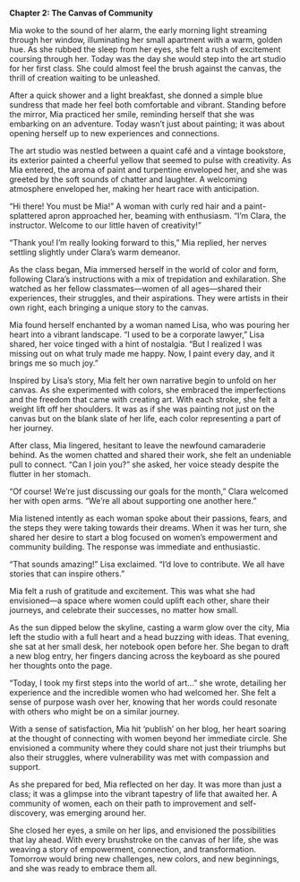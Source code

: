 **Chapter 2: The Canvas of Community**

Mia woke to the sound of her alarm, the early morning light streaming through her window, illuminating her small apartment with a warm, golden hue. As she rubbed the sleep from her eyes, she felt a rush of excitement coursing through her. Today was the day she would step into the art studio for her first class. She could almost feel the brush against the canvas, the thrill of creation waiting to be unleashed.

After a quick shower and a light breakfast, she donned a simple blue sundress that made her feel both comfortable and vibrant. Standing before the mirror, Mia practiced her smile, reminding herself that she was embarking on an adventure. Today wasn’t just about painting; it was about opening herself up to new experiences and connections.

The art studio was nestled between a quaint café and a vintage bookstore, its exterior painted a cheerful yellow that seemed to pulse with creativity. As Mia entered, the aroma of paint and turpentine enveloped her, and she was greeted by the soft sounds of chatter and laughter. A welcoming atmosphere enveloped her, making her heart race with anticipation.

“Hi there! You must be Mia!” A woman with curly red hair and a paint-splattered apron approached her, beaming with enthusiasm. “I’m Clara, the instructor. Welcome to our little haven of creativity!”

“Thank you! I’m really looking forward to this,” Mia replied, her nerves settling slightly under Clara’s warm demeanor.

As the class began, Mia immersed herself in the world of color and form, following Clara’s instructions with a mix of trepidation and exhilaration. She watched as her fellow classmates—women of all ages—shared their experiences, their struggles, and their aspirations. They were artists in their own right, each bringing a unique story to the canvas.

Mia found herself enchanted by a woman named Lisa, who was pouring her heart into a vibrant landscape. “I used to be a corporate lawyer,” Lisa shared, her voice tinged with a hint of nostalgia. “But I realized I was missing out on what truly made me happy. Now, I paint every day, and it brings me so much joy.”

Inspired by Lisa’s story, Mia felt her own narrative begin to unfold on her canvas. As she experimented with colors, she embraced the imperfections and the freedom that came with creating art. With each stroke, she felt a weight lift off her shoulders. It was as if she was painting not just on the canvas but on the blank slate of her life, each color representing a part of her journey.

After class, Mia lingered, hesitant to leave the newfound camaraderie behind. As the women chatted and shared their work, she felt an undeniable pull to connect. “Can I join you?” she asked, her voice steady despite the flutter in her stomach.

“Of course! We’re just discussing our goals for the month,” Clara welcomed her with open arms. “We’re all about supporting one another here.”

Mia listened intently as each woman spoke about their passions, fears, and the steps they were taking towards their dreams. When it was her turn, she shared her desire to start a blog focused on women’s empowerment and community building. The response was immediate and enthusiastic.

“That sounds amazing!” Lisa exclaimed. “I’d love to contribute. We all have stories that can inspire others.”

Mia felt a rush of gratitude and excitement. This was what she had envisioned—a space where women could uplift each other, share their journeys, and celebrate their successes, no matter how small. 

As the sun dipped below the skyline, casting a warm glow over the city, Mia left the studio with a full heart and a head buzzing with ideas. That evening, she sat at her small desk, her notebook open before her. She began to draft a new blog entry, her fingers dancing across the keyboard as she poured her thoughts onto the page.

“Today, I took my first steps into the world of art…” she wrote, detailing her experience and the incredible women who had welcomed her. She felt a sense of purpose wash over her, knowing that her words could resonate with others who might be on a similar journey.

With a sense of satisfaction, Mia hit ‘publish’ on her blog, her heart soaring at the thought of connecting with women beyond her immediate circle. She envisioned a community where they could share not just their triumphs but also their struggles, where vulnerability was met with compassion and support.

As she prepared for bed, Mia reflected on her day. It was more than just a class; it was a glimpse into the vibrant tapestry of life that awaited her. A community of women, each on their path to improvement and self-discovery, was emerging around her.

She closed her eyes, a smile on her lips, and envisioned the possibilities that lay ahead. With every brushstroke on the canvas of her life, she was weaving a story of empowerment, connection, and transformation. Tomorrow would bring new challenges, new colors, and new beginnings, and she was ready to embrace them all.
